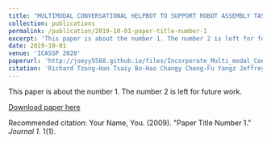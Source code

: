 ```yaml
---
title: "MULTIMODAL CONVERSATIONAL HELPBOT TO SUPPORT ROBOT ASSEMBLY TASK"
collection: publications
permalink: /publication/2019-10-01-paper-title-number-1
excerpt: 'This paper is about the number 1. The number 2 is left for future work.'
date: 2019-10-01
venue: 'ICASSP 2020'
paperurl: 'http://joeyy5588.github.io/files/Incorporate_Multi_modal_Context_for_Improving_User_Intent_Classification_Work__Copy_.pdf'
citation: 'Richard Tzong-Han Tsaiy Bo-Hao Changy Cheng-Fu Yangz Jeffrey Chiux Hung-yi Leez. (2019). &quot;MULTIMODAL CONVERSATIONAL HELPBOT TO SUPPORT ROBOT ASSEMBLY TASK 1.&quot; <i>Submitted to ICASSP 2020</i>. 1(1).'
---
```

This paper is about the number 1. The number 2 is left for future work.

[Download paper here](http://academicpages.github.io/files/paper1.pdf)

Recommended citation: Your Name, You. (2009). "Paper Title Number 1." <i>Journal 1</i>. 1(1).